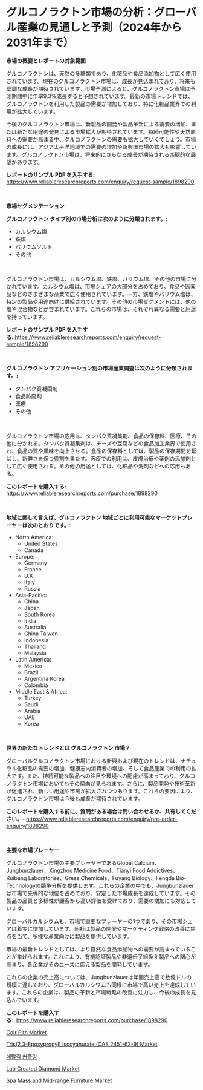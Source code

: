 <p><h1>グルコノラクトン市場の分析：グローバル産業の見通しと予測（2024年から2031年まで）</h1></p><p><strong>市場の概要とレポートの対象範囲</strong></p>
<p><p>グルコノラクトンは、天然の多糖類であり、化粧品や食品添加物として広く使用されています。現在のグルコノラクトン市場は、成長が見込まれており、将来も堅調な成長が期待されています。市場予測によると、グルコノラクトン市場は予測期間中に年率9.3%成長すると予想されています。最新の市場トレンドでは、グルコノラクトンを利用した製品の需要が増加しており、特に化粧品業界での利用が拡大しています。</p><p>今後のグルコノラクトン市場は、新製品の開発や製品革新による需要の増加、または新たな用途の発見による市場拡大が期待されています。持続可能性や天然原料への需要が高まる中、グルコノラクトンの需要も拡大していくでしょう。市場の成長には、アジア太平洋地域での需要の増加や新興国市場の拡大も影響しています。グルコノラクトン市場は、将来的にさらなる成長が期待される楽観的な展望があります。</p></p>
<p><strong>レポートのサンプル PDF を入手する:</strong> <a href="https://www.reliableresearchreports.com/enquiry/request-sample/1898290">https://www.reliableresearchreports.com/enquiry/request-sample/1898290</a></p>
<p>&nbsp;</p>
<p><strong>市場セグメンテーション</strong></p>
<p><strong>グルコノラクトン タイプ別の市場分析は次のように分類されます。:</strong></p>
<p><ul><li>カルシウム塩</li><li>鉄塩</li><li>バリウムソルト</li><li>その他</li></ul></p>
<p>&nbsp;</p>
<p><p>グルコノラクトン市場は、カルシウム塩、鉄塩、バリウム塩、その他の市場に分かれています。カルシウム塩は、市場シェアの大部分を占めており、食品や医薬品などのさまざまな産業で広く使用されています。一方、鉄塩やバリウム塩は、特定の製品や用途向けに供給されています。その他の市場セグメントには、他の塩や混合物などが含まれています。これらの市場は、それぞれ異なる需要と用途を持っています。</p></p>
<p><strong>レポートのサンプル PDF を入手する:</strong>&nbsp;<a href="https://www.reliableresearchreports.com/enquiry/request-sample/1898290">https://www.reliableresearchreports.com/enquiry/request-sample/1898290</a></p>
<p>&nbsp;</p>
<p><strong> グルコノラクトン アプリケーション別の市場産業調査は次のように分類されます。:</strong></p>
<p><ul><li>タンパク質凝固剤</li><li>食品防腐剤</li><li>医療</li><li>その他</li></ul></p>
<p>&nbsp;</p>
<p><p>グルコノラクトン市場の応用は、タンパク質凝集剤、食品の保存料、医療、その他に分かれる。タンパク質凝集剤は、チーズや豆腐などの食品加工業界で使用され、食品の質や風味を向上させる。食品の保存料としては、製品の保存期間を延ばし、新鮮さを保つ役割を果たす。医療での利用は、皮膚治療や薬剤の添加剤として広く使用される。その他の用途としては、化粧品や洗剤などへの応用もある。</p></p>
<p><strong>このレポートを購入する:</strong>&nbsp; <a href="https://www.reliableresearchreports.com/purchase/1898290">https://www.reliableresearchreports.com/purchase/1898290</a></p>
<p>&nbsp;</p>
<p><strong>地域に関して言えば、グルコノラクトン 地域ごとに利用可能なマーケットプレーヤーは次のとおりです。:</strong></p>
<p><ul>
    <li>
        North America:
        <ul>
            <li>United States</li>
            <li>Canada</li>
        </ul>
    </li>
    <li>
        Europe:
        <ul>
            <li>Germany</li>
            <li>France</li>
            <li>U.K.</li>
            <li>Italy</li>
            <li>Russia</li>
        </ul>
    </li>
    <li>
        Asia-Pacific:
        <ul>
            <li>China</li>
            <li>Japan</li>
            <li>South Korea</li>
            <li>India</li>
            <li>Australia</li>
            <li>China Taiwan</li>
            <li>Indonesia</li>
            <li>Thailand</li>
            <li>Malaysia</li>
        </ul>
    </li>
    <li>
        Latin America:
        <ul>
            <li>Mexico</li>
            <li>Brazil</li>
            <li>Argentina Korea</li>
            <li>Colombia</li>
        </ul>
    </li>
    <li>
        Middle East & Africa:
        <ul>
            <li>Turkey</li>
            <li>Saudi</li>
            <li>Arabia</li>
            <li>UAE</li>
            <li>Korea</li>
        </ul>
    </li>
    </ul></p>
<p>&nbsp;</p>
<p><strong>世界の新たなトレンドとは グルコノラクトン 市場？</strong></p>
<p><p>グローバルグルコノラクトン市場における新興および現在のトレンドは、ナチュラル化粧品の需要の増加、健康志向消費者の増加、そして食品産業での利用の拡大です。また、持続可能な製品への注目や環境への配慮が高まっており、グルコノラクトン市場においてもその傾向が見られます。さらに、製品開発や技術革新が促進され、新しい用途や市場が拡大されつつあります。これらの要因により、グルコノラクトン市場は今後も成長が期待されています。</p></p>
<p><strong>このレポートを購入する前に、質問がある場合は問い合わせるか、共有してください。</strong>- <a href="https://www.reliableresearchreports.com/enquiry/pre-order-enquiry/1898290">https://www.reliableresearchreports.com/enquiry/pre-order-enquiry/1898290</a></p>
<p>&nbsp;</p>
<p><strong>主要な市場プレーヤー</strong></p>
<p><p>グルコノラクトン市場の主要プレーヤーであるGlobal Calcium、Jungbunzlauer、Xingzhou Medicine Food、Tianyi Food Addictives、Ruibang Laboratories、Gress Chemicals、Fuyang Biology、Fengda Bio-Technologyの競争分析を提供します。これらの企業の中でも、Jungbunzlauerは市場で先導的な地位を占めており、安定した市場成長を達成しています。その製品の品質と多様性が顧客から高い評価を受けており、需要の増加にも対応しています。</p><p>グローバルカルシウムも、市場で重要なプレーヤーの1つであり、その市場シェアは着実に増加しています。同社は製品の開発やマーケティング戦略の改善に焦点を当て、多様な産業向けに製品を提供しています。</p><p>市場の最新トレンドとしては、より自然な食品添加物への需要が高まっていることが挙げられます。これにより、有機認証製品や非遺伝子組換え製品への関心が高まり、各企業がそのニーズに応える製品を開発しています。</p><p>これらの企業の売上高については、Jungbunzlauerは年間売上高で数億ドルの規模に達しており、グローバルカルシウムも同様に市場で高い売上を達成しています。これらの企業は、製品の革新と市場戦略の改善に注力し、今後の成長を見込んでいます。</p></p>
<p><strong>このレポートを購入する:</strong>&nbsp;&nbsp;<a href="https://www.reliableresearchreports.com/purchase/1898290">https://www.reliableresearchreports.com/purchase/1898290</a></p>
<p><p><a href="https://unruly-ladybug-44b.notion.site/Coir-Pith-Market-Analysis-and-Market-Size-Global-Industry-Overview-Market-Segmentation-and-Forecas-4870e7788915475ea61c67f82c2bcc42">Coir Pith Market</a></p><p><a href="https://shimmer-gardenia-37a.notion.site/Tris-2-3-Epoxypropyl-Isocyanurate-CAS-2451-62-9-Market-Size-Share-Trends-Analysis-Report-By-Ap-3578848e259145d48e7d582b657f5229">Tris(2,3-Epoxypropyl) Isocyanurate (CAS 2451-62-9) Market</a></p><p><a href="https://github.com/laholand/Market-Research-Report-List-2/blob/main/2114104193834.md">메탈릭 커플링</a></p><p><a href="https://github.com/vimar16th/Market-Research-Report-List-3/blob/main/lab-created-diamond-market.md">Lab Created Diamond Market</a></p><p><a href="https://issuu.com/reportprime-2/docs/spa-mass-and-mid-range-furniture-market-size-2030.">Spa Mass and Mid-range Furniture Market</a></p></p>